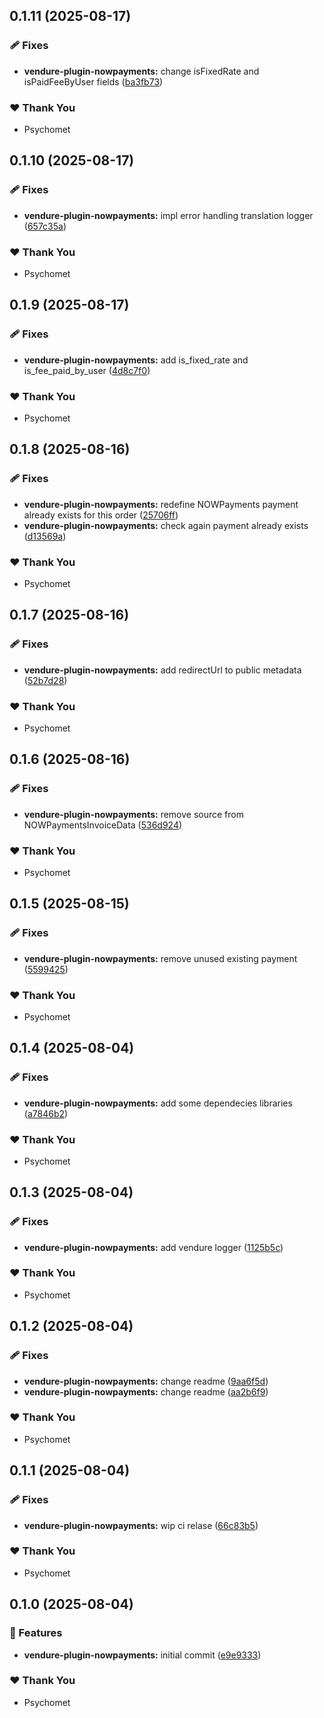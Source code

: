 ## 0.1.11 (2025-08-17)

### 🩹 Fixes

- **vendure-plugin-nowpayments:** change isFixedRate and isPaidFeeByUser fields ([ba3fb73](https://github.com/psychomet/vendure-nowpayments/commit/ba3fb73))

### ❤️ Thank You

- Psychomet

## 0.1.10 (2025-08-17)

### 🩹 Fixes

- **vendure-plugin-nowpayments:** impl error handling translation logger ([657c35a](https://github.com/psychomet/vendure-nowpayments/commit/657c35a))

### ❤️ Thank You

- Psychomet

## 0.1.9 (2025-08-17)

### 🩹 Fixes

- **vendure-plugin-nowpayments:** add is_fixed_rate and is_fee_paid_by_user ([4d8c7f0](https://github.com/psychomet/vendure-nowpayments/commit/4d8c7f0))

### ❤️ Thank You

- Psychomet

## 0.1.8 (2025-08-16)

### 🩹 Fixes

- **vendure-plugin-nowpayments:** redefine  NOWPayments payment already exists for this order ([25706ff](https://github.com/psychomet/vendure-nowpayments/commit/25706ff))
- **vendure-plugin-nowpayments:** check again payment already exists ([d13569a](https://github.com/psychomet/vendure-nowpayments/commit/d13569a))

### ❤️ Thank You

- Psychomet

## 0.1.7 (2025-08-16)

### 🩹 Fixes

- **vendure-plugin-nowpayments:** add redirectUrl to public metadata ([52b7d28](https://github.com/psychomet/vendure-nowpayments/commit/52b7d28))

### ❤️ Thank You

- Psychomet

## 0.1.6 (2025-08-16)

### 🩹 Fixes

- **vendure-plugin-nowpayments:** remove source from NOWPaymentsInvoiceData ([536d924](https://github.com/psychomet/vendure-nowpayments/commit/536d924))

### ❤️ Thank You

- Psychomet

## 0.1.5 (2025-08-15)

### 🩹 Fixes

- **vendure-plugin-nowpayments:** remove unused existing payment ([5599425](https://github.com/psychomet/vendure-nowpayments/commit/5599425))

### ❤️ Thank You

- Psychomet

## 0.1.4 (2025-08-04)

### 🩹 Fixes

- **vendure-plugin-nowpayments:** add some dependecies libraries ([a7846b2](https://github.com/psychomet/vendure-nowpayments/commit/a7846b2))

### ❤️ Thank You

- Psychomet

## 0.1.3 (2025-08-04)

### 🩹 Fixes

- **vendure-plugin-nowpayments:** add vendure logger ([1125b5c](https://github.com/psychomet/vendure-nowpayments/commit/1125b5c))

### ❤️ Thank You

- Psychomet

## 0.1.2 (2025-08-04)

### 🩹 Fixes

- **vendure-plugin-nowpayments:** change readme ([9aa6f5d](https://github.com/psychomet/vendure-nowpayments/commit/9aa6f5d))
- **vendure-plugin-nowpayments:** change readme ([aa2b6f9](https://github.com/psychomet/vendure-nowpayments/commit/aa2b6f9))

### ❤️ Thank You

- Psychomet

## 0.1.1 (2025-08-04)

### 🩹 Fixes

- **vendure-plugin-nowpayments:** wip ci relase ([66c83b5](https://github.com/psychomet/vendure-nowpayments/commit/66c83b5))

### ❤️ Thank You

- Psychomet

## 0.1.0 (2025-08-04)

### 🚀 Features

- **vendure-plugin-nowpayments:** initial commit ([e9e9333](https://github.com/psychomet/vendure-nowpayments/commit/e9e9333))

### ❤️ Thank You

- Psychomet